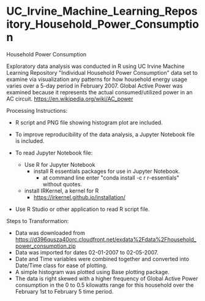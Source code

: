 # UC_Irvine_Machine_Learning_Repository_Household_Power_Consumption
Household Power Consumption

Exploratory data analysis was conducted in R using UC Irvine Machine Learning Repository "Individual Household Power Consumption" data set to examine via visualization any patterns for how household energy usage varies over a 5-day period in February 2007. Global Active Power was examined because it represents the actual consumed/utilized power in an AC circuit. https://en.wikipedia.org/wiki/AC_power


Processing Instructions:
- R script and PNG file showing histogram plot are included.
- To improve reproducibility of the data analysis, a Jupyter Notebook file is included. 

- To read Jupyter Notebook file:
  - Use R for Jupyter Notebook
    - install R essentials packages for use in Jupyter Notebook.
      - at command line enter "conda install -c r r-essentials" without quotes.
  - install IRKernel, a kernel for R 
    - https://irkernel.github.io/installation/
- Use R Studio or other application to read R script file.

Steps to Transformation:
- Data was downloaded from https://d396qusza40orc.cloudfront.net/exdata%2Fdata%2Fhousehold_power_consumption.zip
- Data was imported for dates 02-01-2007 to 02-05-2007.
- Date and Time variables were combined together and converted into Date/Time class for ease of plotting.
- A simple histogram was plotted using Base plotting package.
- The data is right skewed with a higher frequency of Global Active Power consumption in the 0 to 0.5 kilowatts range for this household over the February 1st to February 5 time period.
